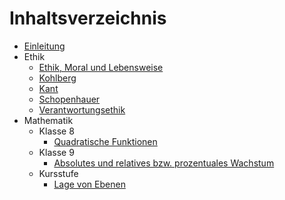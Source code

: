 # Inhaltsverzeichnis

* [Einleitung](README.md)
* Ethik
	* [Ethik, Moral und Lebensweise](Ethik/Ethisch-moralisch.md)
	* [Kohlberg](Ethik/Kohlberg.md)
	* [Kant](Ethik/Kant.md)
	* [Schopenhauer](Ethik/Schopenhauer.md)
	* [Verantwortungsethik](Ethik/Verantwortungsethik.md)
* Mathematik
	* Klasse 8
		* [Quadratische Funktionen](Mathematik/Quadratische_Funktionen_kompilieren.md)
	* Klasse 9
		* [Absolutes und relatives bzw. prozentuales Wachstum](Mathematik/M9_Absolutes_und_relatives_bzw_prozentuales_Wachstum.md)
	* Kursstufe
		* [Lage von Ebenen](Mathematik/KS_Lage_von_Ebenen.md)

